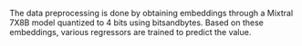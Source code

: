 The data preprocessing is done by obtaining embeddings through a Mixtral 7X8B
model quantized to 4 bits using bitsandbytes.
Based on these embeddings, various regressors are trained
to predict the value.